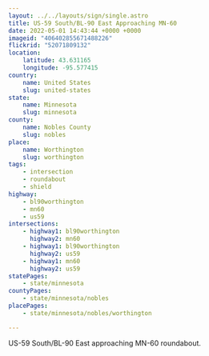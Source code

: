 ```yaml
---
layout: ../../layouts/sign/single.astro
title: US-59 South/BL-90 East Approaching MN-60
date: 2022-05-01 14:43:44 +0000 +0000
imageid: "406402855671488226"
flickrid: "52071809132"
location:
    latitude: 43.631165
    longitude: -95.577415
country:
    name: United States
    slug: united-states
state:
    name: Minnesota
    slug: minnesota
county:
    name: Nobles County
    slug: nobles
place:
    name: Worthington
    slug: worthington
tags:
    - intersection
    - roundabout
    - shield
highway:
    - bl90worthington
    - mn60
    - us59
intersections:
    - highway1: bl90worthington
      highway2: mn60
    - highway1: bl90worthington
      highway2: us59
    - highway1: mn60
      highway2: us59
statePages:
    - state/minnesota
countyPages:
    - state/minnesota/nobles
placePages:
    - state/minnesota/nobles/worthington

---
```

US-59 South/BL-90 East approaching MN-60 roundabout.